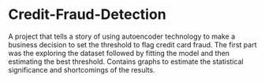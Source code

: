 # Credit-Fraud-Detection
A project that tells a story of using autoencoder technology to make a business decision to set the threshold to flag credit card fraud. The first part was the exploring the dataset followed by fitting the model and then estimating the best threshold. Contains graphs to estimate the statistical significance and shortcomings of the results. 
